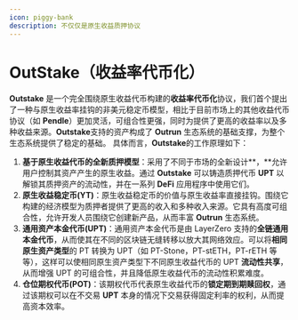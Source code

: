 ```yaml
---
icon: piggy-bank
description: 不仅仅是原生收益质押协议
---
```


# OutStake（收益率代币化）

**Outstake** 是一个完全围绕原生收益代币构建的**收益率代币化**协议，我们首个提出了一种与原生收益率挂钩的非美元稳定币模型，相比于目前市场上的其他收益代币协议（如 **Pendle**）更加灵活，可组合性更强，同时为提供了更高的收益率以及多种收益来源。**Outstake**支持的资产构成了 **Outrun** 生态系统的基础支撑，为整个生态系统提供了稳定的基础。 具体而言，**Outstake**的工作原理如下：

1. **基于原生收益代币的全新质押模型**：采用了不同于市场的全新设计\*\*，\*\*允许用户控制其资产产生的原生收益。通过 **Outstake** 可以铸造质押代币 **UPT** 以解锁其质押资产的流动性，并在一系列 **DeFi** 应用程序中使用它们。
2. **原生收益稳定币(YT)**：原生收益稳定币的价值与原生收益率直接挂钩。围绕它构建的经济模型为质押者提供了更高的收入和多种收入来源。它具有高度可组合性，允许开发人员围绕它创建新产品，从而丰富 **Outrun** 生态系统。
3. **通用资产本金代币(UPT)**：通用资产本金代币是由 LayerZero 支持的**全链通用本金代币**，从而使其在不同的区块链无缝转移以放大其网络效应。可以将**相同原生资产类型**的 PT 转换为 UPT（如 PT-Stone，PT-stETH，PT-rETH 等等），这样可以使相同原生资产类型下不同原生收益代币的 UPT **流动性共享**，从而增强 UPT 的可组合性，并且降低原生收益代币的流动性积累难度。
4. **仓位期权代币(POT)**：该期权代币代表原生收益代币的**锁定期到期赎回权**，通过该期权可以在不交易 **UPT** 本身的情况下交易获得固定利率的权利，从而提高资本效率。

